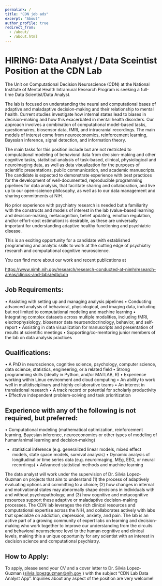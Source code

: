 ```yaml
---
permalink: /
title: "CDN job ads"
excerpt: "About"
author_profile: true
redirect_from: 
  - /about/
  - /about.html
---
```

HIRING: Data Analyst / Data Sceintist Position at the CDN Lab 
======
The Unit on Computational Decision Neuroscience (CDN) at the National Institute of Mental Health Intramural Research Program is seeking a full-time Data Scientist/Data Analyst.

The lab is focused on understanding the neural and computational bases of adaptive and maladaptive decision-making and their relationship to mental health. Current studies investigate how internal states lead to biases in decision-making and how this exacerbated in mental health disorders. Our approach involves a combination of computational model-based tasks, questionnaires, biosensor data, fMRI, and intracranial recordings. The main models of interest come from neuroeconomics, reinforcement learning, Bayesian inference, signal detection, and information theory. 

The main tasks for this position include but are not restricted to computational modeling of behavioral data from decision-making and other cognitive tasks, statistical analysis of task-based, clinical, physiological and neuroimaging data, as well as data visualization for the purposes of scientific presentations, public communication, and academic manuscripts. The candidate is expected to demonstrate experience with best practices for the development of well-documented, reproducible programming pipelines for data analysis, that facilitate sharing and collaboration, and live up to our open-science philosophy, as well as to our data management and sharing commitments at NIH.

No prior experience with psychiatry research is needed but a familiarity with the constructs and models of interest in the lab (value-based learning and decision-making, metacognition, belief updating, emotion regulation, and/or effort-cost estimation) is desirable, as these are universally important for understanding adaptive healthy functioning and psychiatric disease.

This is an exciting opportunity for a candidate with established programming and analytic skills to work at the cutting edge of psychiatry research and computational cognitive neuroscience. 

You can find more about our work and recent publications at

https://www.nimh.nih.gov/research/research-conducted-at-nimh/research-areas/clinics-and-labs/edb/cdn

Job Requirements:
------
•	Assisting with setting up and managing analysis pipelines
•	Conducting advanced analysis of behavioral, physiological, and imaging data, including but not limited to computational modeling and machine learning
•	Integrating complex datasets across multiple modalities, including fMRI, electrophysiology, biosensor data neuroendocrinology, behavior, and self-report
•	Assisting in data visualization for manuscripts and presentation of results at scientific meetings
•	Supporting/co-mentoring junior members of the lab on data analysis practices

Qualifications:
------
•	A PhD in neuroscience, cognitive science, psychology, computer science, data science, statistics, engineering, or a related field
•	Strong programming skills (ideally in Python, and/or MATLAB, R)
•	Experience working within Linux environment and cloud computing
•	An ability to work well in multidisciplinary and highly collaborative teams
•	An interest in translational research
•	A track record or potential for scholarly productivity
•	Effective independent problem-solving and task prioritization

Experience with any of the following is not required, but preferred:
------
•	Computational modeling (mathematical optimization, reinforcement learning, Bayesian inference, neuroeconomics or other types of modeling of human/animal learning and decision-making)
- statistical inference (e.g. generalized linear models, mixed effect models, state space models, survival analysis)
•	Dynamic analysis of longitudinal or time series data (e.g. neuroimaging, MEg, EEG, or neural recordings)
•	Advanced statistical methods and machine learning

The data analyst will work under the supervision of Dr. Silvia Lopez-Guzman on projects that aim to understand (1) the process of adaptively evaluating options and committing to a choice; (2) how changes in internal and motivational states may abnormally shape decisions in individuals with and without psychopathology; and (3) how cognitive and metacognitive resources support these adaptive or maladaptive decision-making processes. The CDN lab leverages the rich clinical resources and computational expertise across the NIH, and collaborates actively with labs that specialize on addiction, depression, anxiety, and pain. The lab is an active part of a growing community of expert labs on learning and decision-making who work together to improve our understanding from the circuits and behavioral neuroscience level to the human cognitive and clinical levels, making this a unique opportunity for any scientist with an interest in decision science and computational psychiatry.

How to Apply:
------
To apply, please send your CV and a cover letter to Dr. Silvia Lopez-Guzman (silvia.lopezguzman@nih.gov ) with the subject “CDN Lab Data Analyst App”. Inquiries about any aspect of the position are very welcome!


